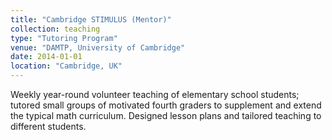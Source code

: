 ```yaml
---
title: "Cambridge STIMULUS (Mentor)"
collection: teaching
type: "Tutoring Program"
venue: "DAMTP, University of Cambridge"
date: 2014-01-01
location: "Cambridge, UK"
---
```

Weekly year-round volunteer teaching of elementary school students; tutored 
small groups of motivated fourth graders to supplement and extend the typical 
math curriculum. Designed lesson plans and tailored teaching to different students.
